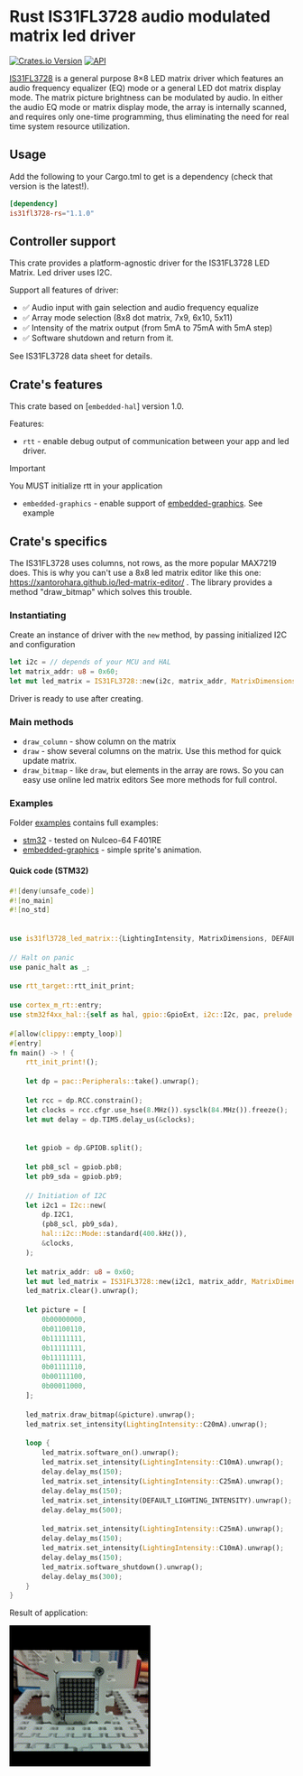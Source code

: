 # Rust IS31FL3728 audio modulated matrix led driver
[![Crates.io Version](https://img.shields.io/crates/v/is31fl3728-rs)](https://crates.io/crates/is31fl3728-rs)
[![API](https://docs.rs/is31fl3728-rs/badge.svg)](https://docs.rs/is31fl3728-rs/latest/is31fl3728_rs/)

[IS31FL3728](https://www.lumissil.com/applications/industrial/appliance/major-appliances/range-hood/is31fl3728)
is a general purpose 8×8 LED matrix driver which features an audio frequency equalizer 
(EQ) mode or a general LED dot matrix display mode. 
The matrix picture brightness can be modulated by audio. 
In either the audio EQ mode or matrix display mode, the array is internally scanned, 
and requires only one-time programming, thus eliminating the need for real time 
system resource utilization. 

## Usage
Add the following to your Cargo.tml to get is a dependency (check that version is the latest!).
```toml
[dependency]
is31fl3728-rs="1.1.0"
```

## Controller support

This crate provides a platform-agnostic driver for the IS31FL3728 LED Matrix.
Led driver uses I2C.

Support all features of driver:

- ✅ Audio input with gain selection and audio frequency equalize 
- ✅ Array mode selection (8x8 dot matrix, 7x9, 6x10, 5x11)
- ✅ Intensity of the matrix output (from 5mA to 75mA with 5mA step)
- ✅ Software shutdown and return from it.

See IS31FL3728 data sheet for details.


## Crate's features
This crate based on [`embedded-hal`] version 1.0. 

 Features:
- `rtt` - enable debug output of communication between your app and led driver. 
>[!IMPORTANT]
> You MUST initialize rtt in your application

- `embedded-graphics` - enable support of [embedded-graphics](https://github.com/embedded-graphics/embedded-graphics). 
  See example 

## Crate's specifics
The IS31FL3728 uses columns, not rows, as the more popular MAX7219 does. 
This is why you can't use a 8x8 led matrix editor like this one: 
https://xantorohara.github.io/led-matrix-editor/ . 
The library provides a method "draw_bitmap" which solves this trouble.

### Instantiating
Create an instance of driver with the `new` method, by passing initialized I2C and configuration
```rust
let i2c = // depends of your MCU and HAL
let matrix_addr: u8 = 0x60;
let mut led_matrix = IS31FL3728::new(i2c, matrix_addr, MatrixDimensions::M8x8, false).unwrap();
```
Driver is ready to use after creating.

### Main methods

* `draw_column` - show column on the matrix
* `draw` - show several columns on the matrix. Use this method for quick update matrix.
* `draw_bitmap` - like `draw`, but elements in the array are rows. So you can easy use online led matrix editors
See more methods for full control. 

### Examples
Folder [examples](examples) contains full examples:
* [stm32](examples/stm32-f401RE) - tested on Nulceo-64 F401RE
* [embedded-graphics](examples/embedded-graphics/) - simple sprite's animation.


#### Quick code (STM32)

```rust
#![deny(unsafe_code)]
#![no_main]
#![no_std]


use is31fl3728_led_matrix::{LightingIntensity, MatrixDimensions, DEFAULT_LIGHTING_INTENSITY, IS31FL3728};

// Halt on panic
use panic_halt as _;

use rtt_target::rtt_init_print;

use cortex_m_rt::entry;
use stm32f4xx_hal::{self as hal, gpio::GpioExt, i2c::I2c, pac, prelude::*};

#[allow(clippy::empty_loop)]
#[entry]
fn main() -> ! {
    rtt_init_print!();

    let dp = pac::Peripherals::take().unwrap();

    let rcc = dp.RCC.constrain();
    let clocks = rcc.cfgr.use_hse(8.MHz()).sysclk(84.MHz()).freeze();
    let mut delay = dp.TIM5.delay_us(&clocks);      


    let gpiob = dp.GPIOB.split();

    let pb8_scl = gpiob.pb8;
    let pb9_sda = gpiob.pb9;

    // Initiation of I2C
    let i2c1 = I2c::new(
        dp.I2C1,
        (pb8_scl, pb9_sda),
        hal::i2c::Mode::standard(400.kHz()),
        &clocks,
    );

    let matrix_addr: u8 = 0x60;
    let mut led_matrix = IS31FL3728::new(i2c1, matrix_addr, MatrixDimensions::M8x8, false).unwrap();
    led_matrix.clear().unwrap();

    let picture = [
        0b00000000,
        0b01100110,
        0b11111111,
        0b11111111,
        0b11111111,
        0b01111110,
        0b00111100,
        0b00011000,
    ];

    led_matrix.draw_bitmap(&picture).unwrap();
    led_matrix.set_intensity(LightingIntensity::C20mA).unwrap();

    loop {
        led_matrix.software_on().unwrap();
        led_matrix.set_intensity(LightingIntensity::C10mA).unwrap();
        delay.delay_ms(150);
        led_matrix.set_intensity(LightingIntensity::C25mA).unwrap();
        delay.delay_ms(150);
        led_matrix.set_intensity(DEFAULT_LIGHTING_INTENSITY).unwrap();
        delay.delay_ms(500);

        led_matrix.set_intensity(LightingIntensity::C25mA).unwrap();
        delay.delay_ms(150);
        led_matrix.set_intensity(LightingIntensity::C10mA).unwrap();
        delay.delay_ms(150);
        led_matrix.software_shutdown().unwrap();
        delay.delay_ms(300);
    }
}
```

Result of application:

![Example_of_application](media/led-8x8.GIF)

